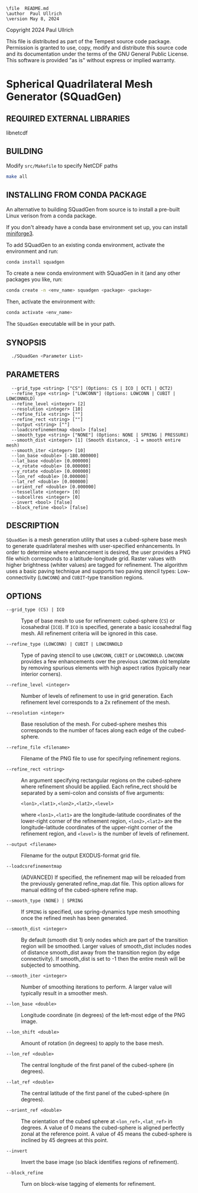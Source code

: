 ```
\file  README.md
\author  Paul Ullrich
\version May 8, 2024
```

Copyright 2024 Paul Ullrich

This file is distributed as part of the Tempest source code package.
Permission is granted to use, copy, modify and distribute this
source code and its documentation under the terms of the GNU General
Public License.  This software is provided "as is" without express
or implied warranty.

# Spherical Quadrilateral Mesh Generator (SQuadGen)

## REQUIRED EXTERNAL LIBRARIES

libnetcdf

## BUILDING

Modify `src/Makefile` to specify NetCDF paths

```sh
make all
```

## INSTALLING FROM CONDA PACKAGE

An alternative to building SQuadGen from source is to install a pre-built Linux
verison from a conda package.

If you don't already have a conda base environment set up, you can install
[miniforge3](https://github.com/conda-forge/miniforge?tab=readme-ov-file#miniforge3).

To add SQuadGen to an existing conda environment, activate the environment and
run:
```sh
conda install squadgen
```

To create a new conda environment with SQuadGen in it (and any other packages
you like, run:
```sh
conda create -n <env_name> squadgen <package> <package>
```
Then, activate the environment with:
```sh
conda activate <env_name>
```
The `SQuadGen` executable will be in your path.

## SYNOPSIS
```sh
  ./SQuadGen <Parameter List>
```

## PARAMETERS

```
  --grid_type <string> ["CS"] (Options: CS | ICO | OCT1 | OCT2)
  --refine_type <string> ["LOWCONN"] (Options: LOWCONN | CUBIT | LOWCONNOLD)
  --refine_level <integer> [2]
  --resolution <integer> [10]
  --refine_file <string> [""]
  --refine_rect <string> [""]
  --output <string> [""]
  --loadcsrefinementmap <bool> [false]
  --smooth_type <string> ["NONE"] (Options: NONE | SPRING | PRESSURE)
  --smooth_dist <integer> [1] (Smooth distance, -1 = smooth entire mesh)
  --smooth_iter <integer> [10]
  --lon_base <double> [-180.000000]
  --lat_base <double> [0.000000]
  --x_rotate <double> [0.000000]
  --y_rotate <double> [0.000000]
  --lon_ref <double> [0.000000]
  --lat_ref <double> [0.000000]
  --orient_ref <double> [0.000000]
  --tessellate <integer> [0]
  --subcellres <integer> [0]
  --invert <bool> [false]
  --block_refine <bool> [false]
```

## DESCRIPTION

  `SQuadGen` is a mesh generation utility that uses a cubed-sphere base mesh to
  generate quadrilateral meshes with user-specified enhancements.  In order to
  determine where enhancement is desired, the user provides a PNG file which
  corresponds to a latitude-longitude grid.  Raster values with higher brightness
  (whiter values) are tagged for refinement.  The algorithm uses a basic paving
  technique and supports two paving stencil types: Low-connectivity (`LOWCONN`)
  and `CUBIT`-type transition regions.

## OPTIONS

`--grid_type (CS) | ICO`
<dd>

  Type of base mesh to use for refinement: cubed-sphere (`CS`) or icosahedral
  (`ICO`).  If `ICO` is specified, generate a basic icosahedral flag mesh.  All
  refinement criteria will be ignored in this case.
</dd>

`--refine_type (LOWCONN) | CUBIT | LOWCONNOLD`
<dd>

  Type of paving stencil to use `LOWCONN`, `CUBIT` or `LOWCONNOLD`.  `LOWCONN` provides
  a few enhancements over the previous `LOWCONN` old template by removing
  spurious elements with high aspect ratios (typically near interior corners).
</dd>

`--refine_level <integer>`
<dd>

  Number of levels of refinement to use in grid generation. Each refinement
  level corresponds to a 2x refinement of the mesh.
</dd>

`--resolution <integer>`
<dd>

  Base resolution of the mesh. For cubed-sphere meshes this corresponds to the
  number of faces along each edge of the cubed-sphere.
</dd>

`--refine_file <filename>`
<dd>

  Filename of the PNG file to use for specifying refinement regions.
</dd>

`--refine_rect <string>`
<dd>

  An argument specifying rectangular regions on the cubed-sphere where
  refinement should be applied. Each refine_rect should be separated by a
  semi-colon and consists of five arguments:

  ```
  <lon1>,<lat1>,<lon2>,<lat2>,<level>
  ```

  where `<lon1>,<lat1>` are the longitude-latitude coordinates of the lower-right
  corner of the refinement region, `<lon2>,<lat2>` are the longitude-latitude
  coordinates of the upper-right corner of the refinement region, and `<level>`
  is the number of levels of refinement.
</dd>

`--output <filename>`
<dd>

  Filename for the output EXODUS-format grid file.
</dd>

`--loadcsrefinementmap`
<dd>

  (ADVANCED) If specified, the refinement map will be reloaded from the
  previously generated refine_map.dat file.  This option allows for manual
  editing of the cubed-sphere refine map.
</dd>

`--smooth_type (NONE) | SPRING`
<dd>

  If `SPRING` is specified, use spring-dynamics type mesh smoothing once the
  refined mesh has been generated.
</dd>

`--smooth_dist <integer>`
<dd>

  By default (smooth dist 1) only nodes which are part of the transition region
  will be smoothed.  Larger values of smooth_dist includes nodes of distance
  smooth_dist away from the transition region (by edge connectivity).  If
  smooth_dist is set to -1 then the entire mesh will be subjected to smoothing.
</dd>

`--smooth_iter <integer>`
<dd>

  Number of smoothing iterations to perform.  A larger value will typically
  result in a smoother mesh.
</dd>

`--lon_base <double>`
<dd>

  Longitude coordinate (in degrees) of the left-most edge of the PNG image.
</dd>

`--lon_shift <double>`
<dd>

  Amount of rotation (in degrees) to apply to the base mesh.
</dd>

`--lon_ref <double>`
<dd>

  The central longitude of the first panel of the cubed-sphere (in degrees).
</dd>

`--lat_ref <double>`
<dd>

  The central latitude of the first panel of the cubed-sphere (in degrees).
</dd>

`--orient_ref <double>`
<dd>

  The orientation of the cubed sphere at `<lon_ref>,<lat_ref>` in degrees.
  A value of 0 means the cubed-sphere is aligned perfectly zonal at the
  reference point. A value of 45 means the cubed-sphere is inclined by 45
  degrees at this point.
</dd>

`--invert`
<dd>

  Invert the base image (so black identifies regions of refinement).
</dd>

`--block_refine`
<dd>

  Turn on block-wise tagging of elements for refinement.
</dd>
